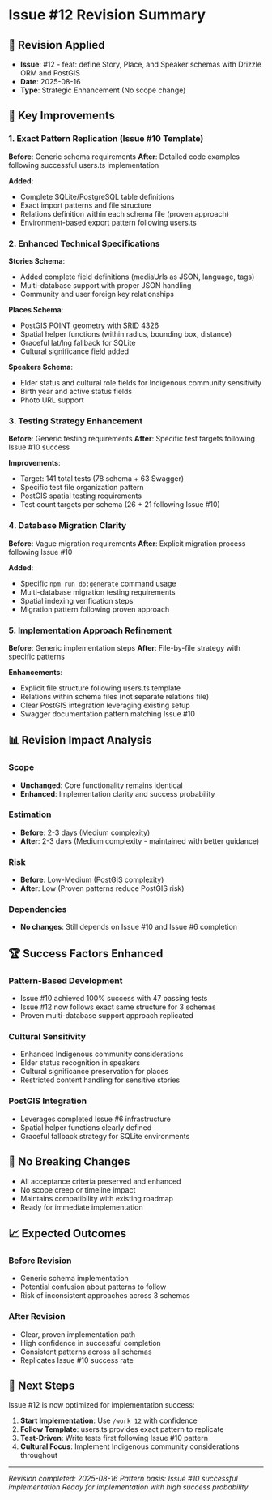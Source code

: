 # Issue #12 Revision Summary

## 📝 Revision Applied

- **Issue**: #12 - feat: define Story, Place, and Speaker schemas with Drizzle ORM and PostGIS
- **Date**: 2025-08-16
- **Type**: Strategic Enhancement (No scope change)

## 🎯 Key Improvements

### 1. **Exact Pattern Replication (Issue #10 Template)**

**Before**: Generic schema requirements
**After**: Detailed code examples following successful users.ts implementation

**Added**:

- Complete SQLite/PostgreSQL table definitions
- Exact import patterns and file structure
- Relations definition within each schema file (proven approach)
- Environment-based export pattern following users.ts

### 2. **Enhanced Technical Specifications**

**Stories Schema**:

- Added complete field definitions (mediaUrls as JSON, language, tags)
- Multi-database support with proper JSON handling
- Community and user foreign key relationships

**Places Schema**:

- PostGIS POINT geometry with SRID 4326
- Spatial helper functions (within radius, bounding box, distance)
- Graceful lat/lng fallback for SQLite
- Cultural significance field added

**Speakers Schema**:

- Elder status and cultural role fields for Indigenous community sensitivity
- Birth year and active status fields
- Photo URL support

### 3. **Testing Strategy Enhancement**

**Before**: Generic testing requirements
**After**: Specific test targets following Issue #10 success

**Improvements**:

- Target: 141 total tests (78 schema + 63 Swagger)
- Specific test file organization pattern
- PostGIS spatial testing requirements
- Test count targets per schema (26 + 21 following Issue #10)

### 4. **Database Migration Clarity**

**Before**: Vague migration requirements
**After**: Explicit migration process following Issue #10

**Added**:

- Specific `npm run db:generate` command usage
- Multi-database migration testing requirements
- Spatial indexing verification steps
- Migration pattern following proven approach

### 5. **Implementation Approach Refinement**

**Before**: Generic implementation steps
**After**: File-by-file strategy with specific patterns

**Enhancements**:

- Explicit file structure following users.ts template
- Relations within schema files (not separate relations file)
- Clear PostGIS integration leveraging existing setup
- Swagger documentation pattern matching Issue #10

## 📊 Revision Impact Analysis

### Scope

- **Unchanged**: Core functionality remains identical
- **Enhanced**: Implementation clarity and success probability

### Estimation

- **Before**: 2-3 days (Medium complexity)
- **After**: 2-3 days (Medium complexity - maintained with better guidance)

### Risk

- **Before**: Low-Medium (PostGIS complexity)
- **After**: Low (Proven patterns reduce PostGIS risk)

### Dependencies

- **No changes**: Still depends on Issue #10 and Issue #6 completion

## 🏆 Success Factors Enhanced

### Pattern-Based Development

- Issue #10 achieved 100% success with 47 passing tests
- Issue #12 now follows exact same structure for 3 schemas
- Proven multi-database support approach replicated

### Cultural Sensitivity

- Enhanced Indigenous community considerations
- Elder status recognition in speakers
- Cultural significance preservation for places
- Restricted content handling for sensitive stories

### PostGIS Integration

- Leverages completed Issue #6 infrastructure
- Spatial helper functions clearly defined
- Graceful fallback strategy for SQLite environments

## 🔄 No Breaking Changes

- All acceptance criteria preserved and enhanced
- No scope creep or timeline impact
- Maintains compatibility with existing roadmap
- Ready for immediate implementation

## 📈 Expected Outcomes

### Before Revision

- Generic schema implementation
- Potential confusion about patterns to follow
- Risk of inconsistent approaches across 3 schemas

### After Revision

- Clear, proven implementation path
- High confidence in successful completion
- Consistent patterns across all schemas
- Replicates Issue #10 success rate

## 🚀 Next Steps

Issue #12 is now optimized for implementation success:

1. **Start Implementation**: Use `/work 12` with confidence
2. **Follow Template**: users.ts provides exact pattern to replicate
3. **Test-Driven**: Write tests first following Issue #10 pattern
4. **Cultural Focus**: Implement Indigenous community considerations throughout

---

_Revision completed: 2025-08-16_
_Pattern basis: Issue #10 successful implementation_
_Ready for implementation with high success probability_
